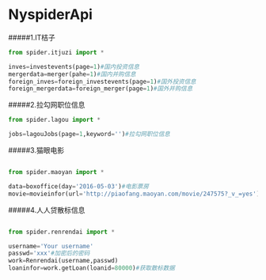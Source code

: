 # NyspiderApi

#####1.IT桔子
```python
from spider.itjuzi import *

inves=investevents(page=1)#国内投资信息
mergerdata=merger(pahe=1)#国内并购信息
foreign_inves=foreign_investevents(page=1)#国外投资信息
foreign_mergerdata=foreign_merger(page=1)#国外并购信息

```

#####2.拉勾网职位信息
```python
from spider.lagou import *

jobs=lagouJobs(page=1,keyword='')#拉勾网职位信息

```

#####3.猫眼电影
```python

from spider.maoyan import *

data=boxoffice(day='2016-05-03')#电影票房
movie=movieinfor(url='http://piaofang.maoyan.com/movie/247575?_v_=yes')#电影具体信息

```

#####4.人人贷散标信息
```python

from spider.renrendai import *

username='Your username'
passwd='xxx'#加密后的密码
work=Renrendai(username,passwd)
loaninfor=work.getLoan(loanid=80000)#获取散标数据

```
